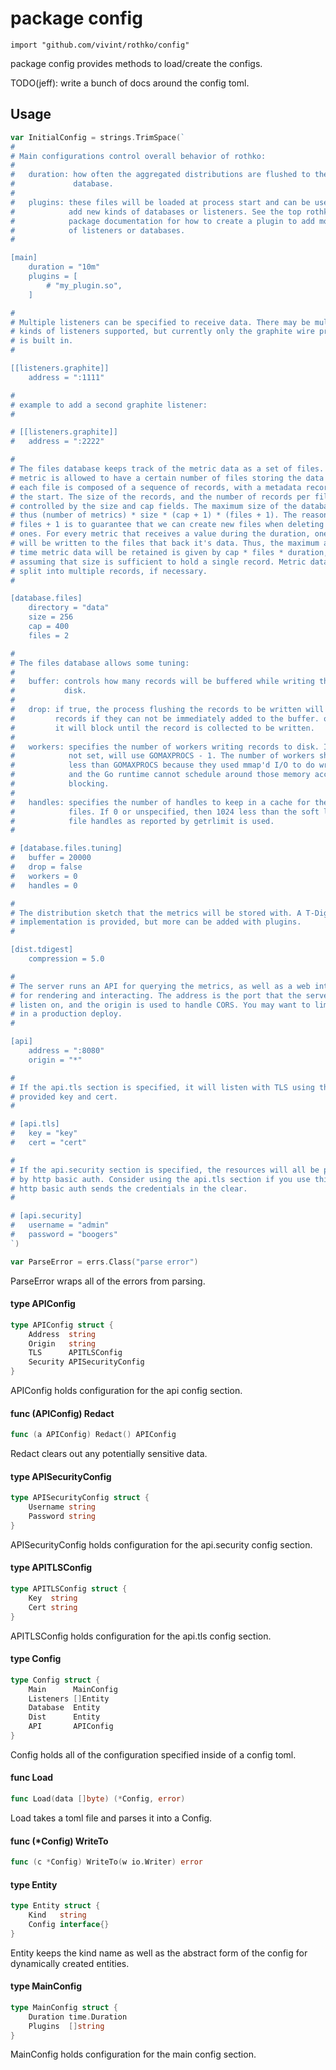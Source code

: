 # package config

`import "github.com/vivint/rothko/config"`

package config provides methods to load/create the configs.

TODO(jeff): write a bunch of docs around the config toml.

## Usage

```go
var InitialConfig = strings.TrimSpace(`
#
# Main configurations control overall behavior of rothko:
#
#	duration: how often the aggregated distributions are flushed to the
#	          database.
#
#	plugins: these files will be loaded at process start and can be used to
#	         add new kinds of databases or listeners. See the top rothko
#	         package documentation for how to create a plugin to add more kinds
#	         of listeners or databases.
#

[main]
	duration = "10m"
	plugins = [
		# "my_plugin.so",
	]

#
# Multiple listeners can be specified to receive data. There may be multiple
# kinds of listeners supported, but currently only the graphite wire protocol
# is built in.
#

[[listeners.graphite]]
	address = ":1111"

#
# example to add a second graphite listener:
#

# [[listeners.graphite]]
# 	address = ":2222"

#
# The files database keeps track of the metric data as a set of files. Each
# metric is allowed to have a certain number of files storing the data and
# each file is composed of a sequence of records, with a metadata record at
# the start. The size of the records, and the number of records per file is
# controlled by the size and cap fields. The maximum size of the database is
# thus (number of metrics) * size * (cap + 1) * (files + 1). The reason for
# files + 1 is to guarantee that we can create new files when deleting old
# ones. For every metric that receives a value during the duration, one record 
# will be written to the files that back it's data. Thus, the maximum amount of
# time metric data will be retained is given by cap * files * duration, 
# assuming that size is sufficient to hold a single record. Metric data will be
# split into multiple records, if necessary.
#

[database.files]
	directory = "data"
	size = 256
	cap = 400
	files = 2

#
# The files database allows some tuning:
#
#	buffer: controls how many records will be buffered while writing them to
#	        disk.
#
#	drop: if true, the process flushing the records to be written will drop
#	      records if they can not be immediately added to the buffer. otherwise
#	      it will block until the record is collected to be written.
#
#	workers: specifies the number of workers writing records to disk. If 0 or
#	         not set, will use GOMAXPROCS - 1. The number of workers should be
#	         less than GOMAXPROCS because they used mmap'd I/O to do writing,
#	         and the Go runtime cannot schedule around those memory accesses
#	         blocking.
#
#	handles: specifies the number of handles to keep in a cache for the metric
#	         files. If 0 or unspecified, then 1024 less than the soft limit of
#	         file handles as reported by getrlimit is used.
#

# [database.files.tuning]
# 	buffer = 20000
# 	drop = false
# 	workers = 0
# 	handles = 0

#
# The distribution sketch that the metrics will be stored with. A T-Digest
# implementation is provided, but more can be added with plugins.
#

[dist.tdigest]
	compression = 5.0

#
# The server runs an API for querying the metrics, as well as a web interface
# for rendering and interacting. The address is the port that the server will
# listen on, and the origin is used to handle CORS. You may want to limit it
# in a production deploy.
#

[api]
	address = ":8080"
	origin = "*"

#
# If the api.tls section is specified, it will listen with TLS using the
# provided key and cert.
#

# [api.tls]
# 	key = "key"
# 	cert = "cert"

#
# If the api.security section is specified, the resources will all be protected
# by http basic auth. Consider using the api.tls section if you use this as
# http basic auth sends the credentials in the clear.
#

# [api.security]
# 	username = "admin"
# 	password = "boogers"
`)
```

```go
var ParseError = errs.Class("parse error")
```
ParseError wraps all of the errors from parsing.

#### type APIConfig

```go
type APIConfig struct {
	Address  string
	Origin   string
	TLS      APITLSConfig
	Security APISecurityConfig
}
```

APIConfig holds configuration for the api config section.

#### func (APIConfig) Redact

```go
func (a APIConfig) Redact() APIConfig
```
Redact clears out any potentially sensitive data.

#### type APISecurityConfig

```go
type APISecurityConfig struct {
	Username string
	Password string
}
```

APISecurityConfig holds configuration for the api.security config section.

#### type APITLSConfig

```go
type APITLSConfig struct {
	Key  string
	Cert string
}
```

APITLSConfig holds configuration for the api.tls config section.

#### type Config

```go
type Config struct {
	Main      MainConfig
	Listeners []Entity
	Database  Entity
	Dist      Entity
	API       APIConfig
}
```

Config holds all of the configuration specified inside of a config toml.

#### func  Load

```go
func Load(data []byte) (*Config, error)
```
Load takes a toml file and parses it into a Config.

#### func (*Config) WriteTo

```go
func (c *Config) WriteTo(w io.Writer) error
```

#### type Entity

```go
type Entity struct {
	Kind   string
	Config interface{}
}
```

Entity keeps the kind name as well as the abstract form of the config for
dynamically created entities.

#### type MainConfig

```go
type MainConfig struct {
	Duration time.Duration
	Plugins  []string
}
```

MainConfig holds configuration for the main config section.
